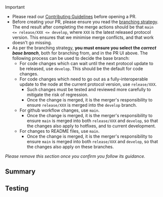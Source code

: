 > [!IMPORTANT]
>
> * Please read our [Contributing Guidelines](https://github.com/radixdlt/babylon-node/blob/main/CONTRIBUTING.md) before opening a PR.
> * Before creating your PR, please ensure you read the [branching strategy](https://github.com/radixdlt/babylon-node/blob/main/docs/branching-strategy.md). The end result after completing the merge actions should be that `main <= release/XXX <= develop`, where `XXX` is the latest released protocol version. This ensures that we minimise merge conflicts, and that work doesn't go missing.
> * As per the branching strategy, **you must ensure you select the _correct base branch_**, both for branching from, and in the PR UI above. The following process can be used to decide the base branch:
>   * For code changes which can wait until the next protocol update to be released, use `develop`. This should be the default for code changes.
>   * For code changes which need to go out as a fully-interoperable update to the node at the current protocol version, use `release/XXX`.
>     * Such changes must be tested and reviewed more carefully to mitigate the risk of regression.
>     * Once the change is merged, it is the merger's responsibility to ensure `release/XXX` is merged into the `develop` branch.
>   * For github workflow changes, use `main`.
>     * Once the change is merged, it is the merger's responsibility to ensure `main` is merged into both `release/XXX` and `develop`, so that the changes also apply to hotfixes, and to current development.
>   * For changes to README files, use `main`.
>     * Once the change is merged, it is the merger's responsibility to ensure `main` is merged into both `release/XXX` and `develop`, so that the changes also apply on these branches.
> 
> _Please remove this section once you confirm you follow its guidance._

## Summary

<!--
> [!TIP]
> 
> Start with the context of your PR. Why are you making this change? What does it address? Link back to an issue if relevant.
> 
> Then summarise the changes that were made.
> * Bullet points are fine.
> * Feel free to add additional subheadings (using ###) with more information if required.
-->

## Testing

<!--
> [!TIP]
> 
> Explain what testing / verification is done, including manual testing or automated testing.
-->
